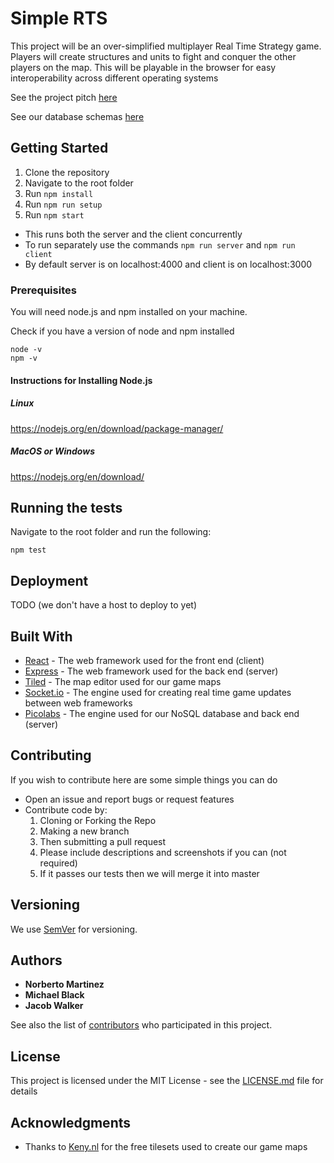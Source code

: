 # Simple RTS

This project will be an over-simplified multiplayer Real Time Strategy game. Players will create structures and units to fight and conquer the other players on the map. This will be playable in the browser for easy interoperability across different operating systems

See the project pitch [here](https://github.com/BYUCS452S2020/Simple-RTS-Game/blob/master/Project%20Pitch%20CS%20452.pdf)

See our database schemas [here](https://github.com/BYUCS452S2020/Simple-RTS-Game/blob/master/DBSchemas.md)

## Getting Started

1. Clone the repository
2. Navigate to the root folder
3. Run `npm install`
4. Run `npm run setup`
5. Run `npm start`
  * This runs both the server and the client concurrently
  * To run separately use the commands `npm run server` and `npm run client`
  * By default server is on localhost:4000 and client is on localhost:3000

### Prerequisites

You will need node.js and npm installed on your machine.

Check if you have a version of node and npm installed

```
node -v
npm -v
```

#### Instructions for Installing Node.js

##### Linux
https://nodejs.org/en/download/package-manager/

##### MacOS or Windows
https://nodejs.org/en/download/


## Running the tests

Navigate to the root folder and run the following:
```
npm test
```

## Deployment

TODO (we don't have a host to deploy to yet)

## Built With

* [React](https://reactjs.org/) - The web framework used for the front end (client)
* [Express](https://expressjs.com/) - The web framework used for the back end (server)
* [Tiled](https://www.mapeditor.org/) - The map editor used for our game maps
* [Socket.io](https://socket.io) - The engine used for creating real time game updates between web frameworks
* [Picolabs](http://picolabs.io/) - The engine used for our NoSQL database and back end (server)

## Contributing

If you wish to contribute here are some simple things you can do

* Open an issue and report bugs or request features
* Contribute code by:
  1. Cloning or Forking the Repo
  2. Making a new branch
  3. Then submitting a pull request
  4. Please include descriptions and screenshots if you can (not required)
  5. If it passes our tests then we will merge it into master

## Versioning

We use [SemVer](http://semver.org/) for versioning.

## Authors

* **Norberto Martinez**
* **Michael Black**
* **Jacob Walker**

See also the list of [contributors](https://github.com/BYUCS452S2020/Simple-RTS-Game/graphs/contributors) who participated in this project.

## License

This project is licensed under the MIT License - see the [LICENSE.md](LICENSE.md) file for details

## Acknowledgments

* Thanks to [Keny.nl](https://www.kenney.nl/assets) for the free tilesets used to create our game maps
